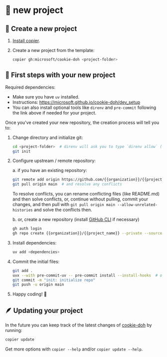 # :rocket: new project

## :tada: Create a new project

1. [Install copier](dev_setup.md#copier).
2. Create a new project from the template:

    ```bash
    copier gh:microsoft/cookie-doh <project-folder>
    ```

## :walking: First steps with your new project

Required dependencies:

* Make sure you have `uv` installed.
* Instructions: <https://microsoft.github.io/cookie-doh/dev_setup>
* You can also install optional tools like `direnv` and `pre-commit` following the link above
if needed for your project.

Once you've created your new repository, the creation process will tell you to:

1. Change directory and initialize git:

    ```bash
    cd <project-folder>  # direnv will ask you to type `direnv allow` (if you have direnv installed)
    git init
    ```

2. Configure upstream / remote repository:

    a. if you have an existing repository:

    ```bash
    git remote add origin https://github.com/{{organization}}/{{project_name}}.git
    git pull origin main  # and resolve any conflicts
    ```

    To resolve conflicts, you can rename conflicting files (like README.md) and then solve
    conflicts, or, continue without pulling, commit your changes, and then pull with
    `git pull origin main --allow-unrelated-histories` and solve the conflicts then.

    b. or, create a new repository (install [GitHub CLI](https://cli.github.com/) if necessary)

    ```bash
    gh auth login
    gh repo create {{organization}}/{{project_name}} --private --source=. --remote=origin
    ```

3. Install dependencies:

    ```bash
    uv add <dependencies>
    ```

4. Commit the initial files:

    ```bash
    git add .
    uvx --with pre-commit-uv -- pre-commit install --install-hooks  # only if you chose to get pre-commit and have it installed
    git commit -m "init: initialize repo"
    git push -u origin main
    ```

5. Happy coding! :rocket:

## :feather: Updating your project

In the future you can keep track of the latest changes of
[cookie-doh](https://aka.ms/cookie-doh) by running:

```bash
copier update
```

Get more options with `copier --help` and/or `copier update --help`.
